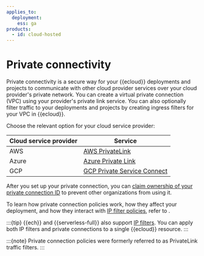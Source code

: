 ```yaml
---
applies_to:
  deployment:
    ess: ga
products:
  - id: cloud-hosted
---
```


# Private connectivity

Private connectivity is a secure way for your {{ecloud}} deployments and projects to communicate with other cloud provider services over your cloud provider's private network. You can create a virtual private connection (VPC) using your provider's private link service. You can also optionally filter traffic to your deployments and projects by creating ingress filters for your VPC in {{ecloud}}.

Choose the relevant option for your cloud service provider:

| Cloud service provider | Service |
| --- | --- |
| AWS | [AWS PrivateLink](/deploy-manage/security/aws-privatelink-traffic-filters.md) |
| Azure | [Azure Private Link](/deploy-manage/security/azure-private-link-traffic-filters.md) |
| GCP | [GCP Private Service Connect](/deploy-manage/security/gcp-private-service-connect-traffic-filters.md) |

After you set up your private connection, you can [claim ownership of your private connection ID](/deploy-manage/security/claim-traffic-filter-link-id-ownership-through-api.md) to prevent other organizations from using it.

To learn how private connection policies work, how they affect your deployment, and how they interact with [IP filter policies](ip-filtering-cloud.md), refer to [](/deploy-manage/security/network-security-policies.md).

:::{tip}
{{ech}} and {{serverless-full}} also support [IP filters](/deploy-manage/security/ip-filtering-cloud.md). You can apply both IP filters and private connections to a single {{ecloud}} resource.
:::

:::{note}
Private connection policies were formerly referred to as PrivateLink traffic filters.
:::